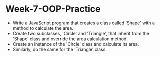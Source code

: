 # Week-7-OOP-Practice
- Write a JavaScript program that creates a class called 'Shape' with a method to calculate the area.
- Create two subclasses, 'Circle' and 'Triangle', that inherit from the 'Shape' class and override the area calculation method.
- Create an instance of the 'Circle' class and calculate its area.
- Similarly, do the same for the 'Triangle' class.
